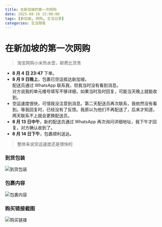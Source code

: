 ```yaml
---
title: 在新加坡的第一次网购
date: 2025-08-16 15:00:00
tags: [新加坡, 网购, 生活记录]
categories: 生活随笔
---
```

# 在新加坡的第一次网购
> 淘宝网购小米热水壶，邮费比货贵
- **8 月 4 日 23:47** 下单。  
- **8 月 9 日晚上**，包裹已空运抵达新加坡。  
  配送员通过 WhatsApp 联系我，但我当时没有看到消息。  
  对方说我的单元楼号填写不够详细，如果当时及时回复，可能当天晚上就能收到。  
- 空运速度很快，可惜我没注意到消息。第二天配送员再次联系，我依然没有看到。等我回复时，已经没有了反馈。我原以为他们不再配送了，后来才知道，两天联系不上就会更换配送员。  
- **8 月 13 日中午**，新的配送员通过 WhatsApp 再次询问详细地址，我下午才回复，对方确认收到了。  
- **8 月 14 日下午**，包裹顺利送达。  
> 整体来说空运速度还是很快的
### 到货包装
<img src="/images/包装.jpg" alt="到货包装" style="max-width: 20%; height: auto;">

### 包裹内容
<img src="/images/货.jpg" alt="包裹内容" style="max-width: 20%; height: auto;">

### 购买链接截图
<img src="/images/订单.png" alt="购买链接" style="max-width: 20%; height: auto;">